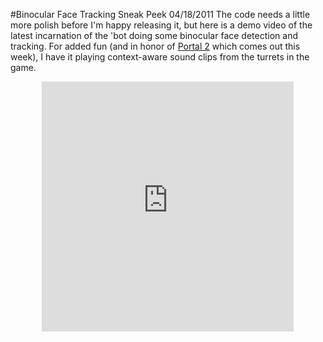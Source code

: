 #Binocular Face Tracking Sneak Peek
04/18/2011
The code needs a little more polish before I'm happy releasing it, but here is a demo video of the latest incarnation of the 'bot doing some binocular face detection and tracking. For added fun (and in honor of [Portal 2](http://www.thinkwithportals.com/) which comes out this week), I have it playing context-aware sound clips from the turrets in the game.
<center>
<iframe width="80%" height="400px" src="http://www.youtube.com/embed/MACHkIpAZ_w" frameborder="0" allowfullscreen></iframe>
</center>
